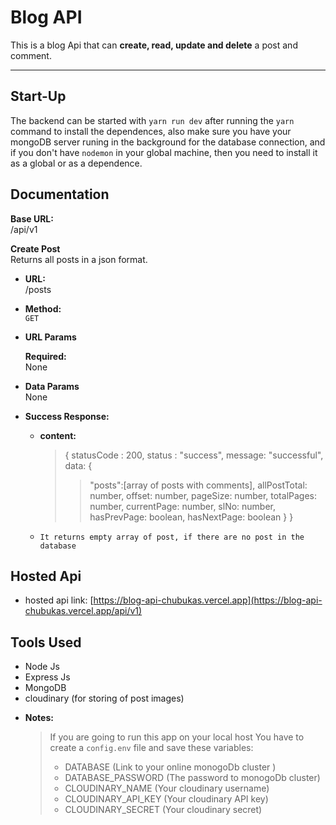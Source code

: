 # Blog API

This is a blog Api that can **create, read, update and delete** a post and comment.

---

## Start-Up

The backend can be started with `yarn run dev` after running the `yarn` command to install the dependences, also make sure you have your mongoDB server runing in the background for the database connection, and if you don't have `nodemon` in your global machine, then you need to install it as a global or as a dependence.

## Documentation

**Base URL:**  
/api/v1

**Create Post**  
Returns all posts in a json format.

- **URL:**  
  /posts

- **Method:**  
  `GET`

- **URL Params**

  **Required:**  
  None

- **Data Params**  
  None

- **Success Response:**

  - **content:**

    > {
    > statusCode : 200,
    > status : "success",
    > message: "successful",
    > data: {
    >
    > > "posts":[array of posts with comments],
    > > allPostTotal: number,
    > > offset: number,
    > > pageSize: number,
    > > totalPages: number,
    > > currentPage: number,
    > > slNo: number,
    > > hasPrevPage: boolean,
    > > hasNextPage: boolean
    > > }
    > > }

  - `It returns empty array of post, if there are no post in the database`

## Hosted Api

- hosted api link: [https://blog-api-chubukas.vercel.app](https://blog-api-chubukas.vercel.app/api/v1)

## Tools Used

- Node Js
- Express Js
- MongoDB
- cloudinary (for storing of post images)

* **Notes:**

  > If you are going to run this app on your local host You have to create a `config.env` file and save these variables:
  >
  > - DATABASE (Link to your online monogoDb cluster )
  > - DATABASE_PASSWORD (The password to monogoDb cluster)
  > - CLOUDINARY_NAME (Your cloudinary username)
  > - CLOUDINARY_API_KEY (Your cloudinary API key)
  > - CLOUDINARY_SECRET (Your cloudinary secret)
